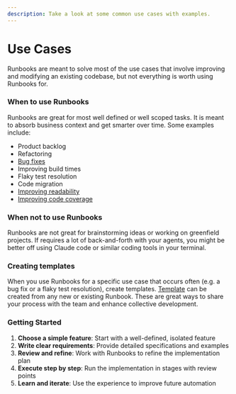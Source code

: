 ```yaml
---
description: Take a look at some common use cases with examples.
---
```


# Use Cases

Runbooks are meant to solve most of the use cases that involve improving and modifying an existing codebase, but not everything is worth using Runbooks for.

### When to use Runbooks

Runbooks are great for most well defined or well scoped tasks. It is meant to absorb business context and get smarter over time. Some examples include:

* Product backlog
* Refactoring
* [Bug fixes](bug-fixes.md)
* Improving build times
* Flaky test resolution
* Code migration
* [Improving readability](improving-readability.md)
* [Improving code coverage](improving-code-coverage.md)

### When not to use Runbooks

Runbooks are not great for brainstorming ideas or working on greenfield projects. If requires a lot of back-and-forth with your agents, you might be better off using Claude code or similar coding tools in your terminal.

### Creating templates

When you use Runbooks for a specific use case that occurs often (e.g. a bug fix or a flaky test resolution), create templates. [Template](../templates.md) can be created from any new or existing Runbook. These are great ways to share your process with the team and enhance collective development.

### Getting Started

1. **Choose a simple feature**: Start with a well-defined, isolated feature
2. **Write clear requirements**: Provide detailed specifications and examples
3. **Review and refine**: Work with Runbooks to refine the implementation plan
4. **Execute step by step**: Run the implementation in stages with review points
5. **Learn and iterate**: Use the experience to improve future automation

